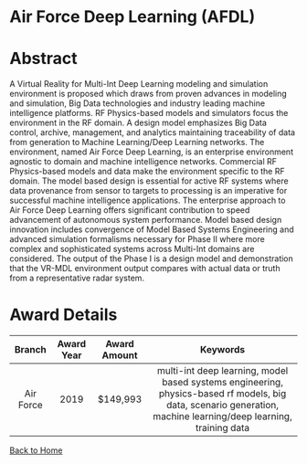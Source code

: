 
Air Force Deep Learning (AFDL)
==============================

# Abstract


A Virtual Reality for Multi-Int Deep Learning modeling and simulation environment is proposed which draws from proven advances in modeling and simulation, Big Data technologies and industry leading machine intelligence platforms. RF Physics-based models and simulators focus the environment in the RF domain. A design model emphasizes Big Data control, archive, management, and analytics maintaining traceability of data from generation to Machine Learning/Deep Learning networks. The environment, named Air Force Deep Learning, is an enterprise environment agnostic to domain and machine intelligence networks. Commercial RF Physics-based models and data make the environment specific to the RF domain. The model based design is essential for active RF systems where data provenance from sensor to targets to processing is an imperative for successful machine intelligence applications. The enterprise approach to Air Force Deep Learning offers significant contribution to speed advancement of autonomous system performance. Model based design innovation includes convergence of Model Based Systems Engineering and advanced simulation formalisms necessary for Phase II where more complex and sophisticated systems across Multi-Int domains are considered. The output of the Phase I is a design model and demonstration that the VR-MDL environment output compares with actual data or truth from a representative radar system.  

# Award Details

|Branch|Award Year|Award Amount|Keywords|
| :---: | :---: | :---: | :---: |
|Air Force|2019|$149,993|multi-int deep learning, model based systems engineering, physics-based rf models, big data, scenario generation, machine learning/deep learning, training data|
  
  


[Back to Home](https://github.com/chrischow/dod_sbir_awards/DJ/#1577)